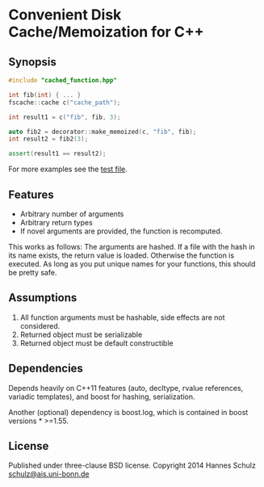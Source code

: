 Convenient Disk Cache/Memoization for C++
=========================================

Synopsis
--------

```c++
#include "cached_function.hpp"

int fib(int) { ... }
fscache::cache c("cache_path");

int result1 = c("fib", fib, 3);

auto fib2 = decorator::make_memoized(c, "fib", fib);
int result2 = fib2(3);

assert(result1 == result2);
```

For more examples see the [test file](test_cache.cpp).

Features
--------
- Arbitrary number of arguments 
- Arbitrary return types
- If novel arguments are provided, the function is recomputed.

This works as follows: The arguments are hashed. If a file with the hash in its
name exists, the return value is loaded. Otherwise the function is executed.
As long as you put unique names for your functions, this should be pretty safe.


Assumptions
-----------
1. All function arguments must be hashable, side effects are not considered.
2. Returned object must be serializable
3. Returned object must be default constructible

Dependencies
------------

Depends heavily on C++11 features (auto, decltype, rvalue references,
variadic templates), and boost for hashing, serialization.

Another (optional) dependency is boost.log, which is contained
in boost versions * >=1.55.


License
-------
 
Published under three-clause BSD license.
Copyright 2014 Hannes Schulz <schulz@ais.uni-bonn.de>
